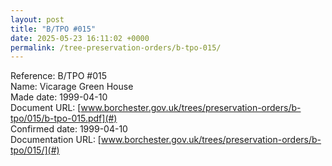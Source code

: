 ```yaml
---
layout: post
title: "B/TPO #015"
date: 2025-05-23 16:11:02 +0000
permalink: /tree-preservation-orders/b-tpo-015/
---
```


Reference: B/TPO #015 <br/>
Name: Vicarage Green House<br/>
Made date: 1999-04-10<br/>
Document URL: [www.borchester.gov.uk/trees/preservation-orders/b-tpo/015/b-tpo-015.pdf](#)<br/>
Confirmed date: 1999-04-10<br/>
Documentation URL: [www.borchester.gov.uk/trees/preservation-orders/b-tpo/015/](#)<br/>
